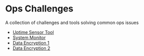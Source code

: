 # Ops Challenges

A collection of challenges and tools solving common ops issues

- [Uptime Sensor Tool](./01/readme.md)
- [System Monitor](./02/readme.md)
- [Data Encryption 1](./04/readme.md)
- [Data Encryption 2](./05/readme.md)
